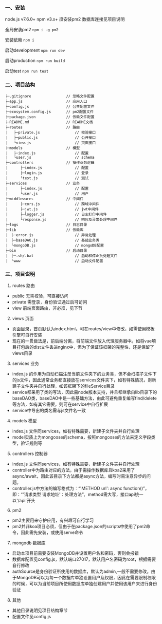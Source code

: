 ### 一、安装
node.js v7.6.0+
npm v3.x+
须安装pm2
数据库连接见项目说明

全局安装pm2
```npm i -g pm2```

安装依赖
```npm i```

启动development
```npm run dev```

启动production
```npm run build```

启动test
```npm run test```

### 二、项目结构

```
├─.gitignore                // 忽略文件配置
├─app.js                    // 应用入口
├─config.js                 // 公共配置文件
├─ecosystem.config.js       // pm2配置文件
├─package.json              // 依赖文件配置
├─README.md                 // README文档
├─routes                    // 路由
|   ├─private.js                // 校验接口
|   ├─public.js                 // 公开接口
|   └view.js                    // 页面接口
├─models                    // 模型
|   ├─index.js                  // 配置
|   └user.js                    // schema
├─controllers               // 操作业务逻辑
|      ├─index.js               // 配置
|      ├─login.js               // 登录
|      └test.js                 // 测试
├─services                  // 业务
|      ├─index.js               // 配置
|      └user.js                 // 用户
├─middlewares               // 中间件
|      ├─cors.js                // 跨域中间件
|      ├─jwt.js                 // jwt中间件
|      ├─logger.js              // 日志打印中间件
|      └response.js             // 响应及异常处理中间件
├─logs                      // 日志目录
├─lib                       // 依赖库
|  ├─error.js                   // 异常处理
|  ├─baseDAO.js                 // 基础业务类
|  └mongoDB.js                  // mongoDB配置
├─bin                       // 启动目录
|  ├─.sh/.bat                   // 启动和停止批处理文件
|  └www                         // 启动文件配置

```

### 三、项目说明
1. routes 路由
  - public 无需校验，可直接访问
  - private 需登录，身份验证通过后可访问
  - view 前端页面路由，非必须，见下节

2. views 页面
  - 页面目录，首页默认为index.html，可在routes/view中修改，如需使用模板引擎可自行安装
  - 现在的一贯做法是，前后端分离，将前端文件放入代理服务器中。如将vue项目打包后的dist文件丢进nginx中，但为了保证该框架的完整性，还是保留了views目录

3. services 业务
  - index.js 的作用为自动扫描注册当前文件夹下的业务类，但不会扫描子文件下的js文件，因此通常业务都直接放在services文件夹下，如有特殊情况，则新建子文件夹并自行处理，如该框架下的fileService目录
  - service都采用了类的写法，因此需node版本支持，并且都继承自lib目录下的baseDAO类，baseDAO中是一些基础方法，由此可避免重复编写find/delete等方法，如有其它需要，则可在service中自行扩展
  - service中导出的类名需与js文件名一致

4. models 模型
  - index.js 文件同services，如有特殊需要，新建子文件夹并自行处理
  - model实质上为mongoose的schema，按照mongoose的方法来定义字段类型，验证规则等

5. controllers 控制器
  - index.js 文件同services，如有特殊需要，新建子文件夹并自行处理
  - controller中为路由对应的方法，由于需操作数据库且koa2采用了async/await，因此该目录下方法都是async方法，编写时需注意异步的问题。
  - controller.js中方法的编写格式为：“'METHOD url': async function()”， 即：“'请求类型 请求地址'：处理方法”，method需大写，接口api统一以'/api'开头

6. pm2 
  - pm2主要用来守护应用，有兴趣可自行学习
  - pm2并非koa项目必须，但由于在package.json的scripts中使用了pm2命令，因此需先安装，或使用serve命令

7. mongodb 数据库
  - 启动本项目前需要安装MongoDB并设置用户名和密码，否则会报错
  - 数据库配置见config.js，默认端口27017，默认用户名密码为root，根据需要自行修改
  - authSource是身份验证所使用的数据库，默认为admin,一般不需要修改。由于MongoDB可以为每一个数据库单独设置用户及权限，因此在需要限制权限的时候，可以为当前项目所使用数据库单独创建用户并使用该用户来进行身份验证

8. 其他
  - 其他目录说明见项目结构章节
  - 配置文件见config.js